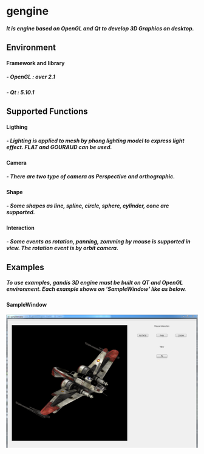 # gengine
##### It is engine based on OpenGL and Qt to develop 3D Graphics on desktop.                                                                              

## Environment
#### Framework and library
##### - OpenGL : over 2.1
##### - Qt : 5.10.1


## Supported Functions

#### Ligthing
##### - Lighting is applied to mesh by phong lighting model to express light effect. FLAT and GOURAUD can be used.

#### Camera
##### - There are two type of camera as Perspective and orthographic.

#### Shape
##### - Some shapes as line, spline, circle, sphere, cylinder, cone are supported.

#### Interaction
##### - Some events as rotation, panning, zomming by mouse is supported in view. The rotation event is by orbit camera. 


## Examples
##### To use examples, gandis 3D engine must be built on QT and OpenGL environment. Each example shows on 'SampleWindow' like as below.
#### SampleWindow
![SampleWindow](./image/sample.png)


